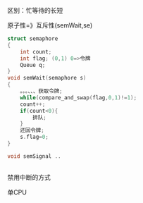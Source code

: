 区别：忙等待的长短

原子性=》互斥性(semWait,se)

```cpp
struct semaphore
{
    int count;
    int flag; (0,1) 0=>令牌
    Queue q;
}
void semWait(semaphore s)
{
    。。。、、、获取令牌;
    while(compare_and_swap(flag,0,1)!=1);
	count++;
    if(count<0){
        排队;
    }
    还回令牌;
    s.flag=0;
}

void semSignal ..
    
```

禁用中断的方式

单CPU



